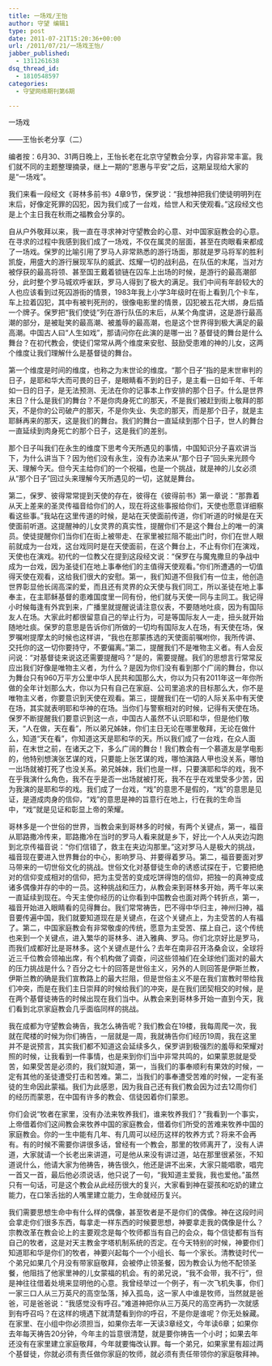 ```yaml
---
title: 一场戏/王怡
author: 守望 编辑1
type: post
date: 2011-07-21T15:20:36+00:00
url: /2011/07/21/一场戏王怡/
jabber_published:
  - 1311261638
dsq_thread_id:
  - 1810548597
categories:
  - 守望网络期刊第6期

---
```

一场戏
  
——王怡长老分享（二）

编者按：6月30、31两日晚上，王怡长老在北京守望教会分享，内容非常丰富。我们就不同的主题整理摘录，继上一期的“恩惠与平安”之后，这期呈现给大家的是“一场戏”。

我们来看一段经文《哥林多前书》4章9节，保罗说：“我想神把我们使徒明明列在末后，好像定死罪的囚犯，因为我们成了一台戏，给世人和天使观看。”这段经文也是上个主日我在秋雨之福教会分享的。

自从户外敬拜以来，我一直在寻求神对守望教会的心意、对中国家庭教会的心意。在寻求的过程中我感到我们成了一场戏，不仅在属灵的层面，甚至在肉眼看来都成了一场戏。保罗的比喻引用了罗马人非常熟悉的游行场面，那就是罗马将军的胜利凯旋，用盛大的游行展现军队的威武、炫耀一切的战利品，在队伍的末尾，当对方被俘获的最高将领、甚至国王戴着锁链在囚车上出场的时候，是游行的最高潮部分，此时整个罗马城欢呼雀跃，罗马人得到了极大的满足。我们中间有年龄较大的人也应该看到过死囚游街的情景，1983年我上小学3年级时在街上看到几个卡车，车上拉着囚犯，其中有被判死刑的，很像电影里的情景，囚犯被五花大绑，身后插一个牌子。保罗把“我们使徒”列在游行队伍的末后，从某个角度讲，这是游行最高潮的部分，是被耻笑的最高潮、被羞辱的最高潮，也是这个世界得到极大满足的最高潮。中国古人曰“人生如戏”，那请问你在此演的是哪一出？基督徒的舞台是什么舞台？在初代教会，使徒们常常从两个维度来安慰、鼓励受患难的神的儿女，这两个维度让我们理解什么是基督徒的舞台。

第一个维度是时间的维度，也称之为末世论的维度。“那个日子”指的是末世审判的日子，是耶和华大而可畏的日子，是眼睛看不到的日子，是主看一日如千年、千年如一日的日子，是无法预测、无法在你的记事本上作安排的那个日子。什么是世界末日？什么是我们的舞台？不是你肉身死亡的那天，不是我们被赶到街上敬拜的那天，不是你的公司破产的那天，不是你失业、失恋的那天，而是那个日子，就是主耶稣再来的那天，这是我们的舞台。我们的舞台一直延续到那个日子，世人的舞台一直延续到肉身死亡的那个日子，这是我们的差别。

那个日子叫我们在永生的维度下思考今天所遇见的事情，中国知识分子喜欢讲当下，为什么讲当下？因为他们没有永生，没有办法来从“那个日子”回头来光顾今天、理解今天。但今天主给你们的一个祝福，也是一个挑战，就是神的儿女必须从“那个日子”回过头来理解今天所遇见的一切，这就是舞台。

第二，保罗、彼得常常提到天使的存在，彼得在《彼得前书》第一章说：“那靠着从天上差来的圣灵传福音给你们的人，现在将这些事报给你们，天使也愿意详细察看这些事。”我站在这里传道的时候，是站在天使面前传道，你们听道的时候是在天使面前听道。这提醒神的儿女灵界的真实性，提醒你们不是这个舞台上的唯一的演员。使徒提醒你们当你们在街上被带走、在家里被拦阻不能出门时，你们在世人眼前就成为一台戏，这台戏同时是在天使面前，在这个舞台上，不止有你们在演戏，天使也在演戏。初代的一位教父在提到这段经文说：“保罗在与魔鬼撒旦的争战中成为一台戏，因为圣徒们在地上事奉他们的主值得天使观看。”你们所遭遇的一切值得天使在观看，这给我们很大的安慰。第一，我们知道不但我们有一位主，他创造世界彰显他长阔高深的爱，而且还有灵界的众天使与我们同工，所以圣徒在地上事奉主，在主耶稣基督的患难国度里一同有份，他们就与天使一同与主同工。我记得小时候每逢有外宾到来，广播里就提醒说请注意仪表，不要随地吐痰，因为有国际友人在场。大家此时都很留意自己的举止行为，可是等国际友人一走，扭头就开始随地吐痰。保罗的意思是告诉你们所做的一切均有国际友人在场，有天使在场，保罗嘱咐提摩太的时候也这样讲，“我也在那蒙拣选的天使面前嘱咐你，我所传讲、交托你的这一切你要持守，不要偏离。”第二，提醒我们不是唯物主义者。有人会反问说：“对基督徒来说这还需要提醒吗？”是的，需要提醒。我们的思想言行常常反应出我们好像是唯物主义者，为什么？是因为你们没有看到那个广阔的舞台，你以为舞台只有960万平方公里中华人民共和国那么大，你以为只有2011年这一年你所做的全年计划那么大，你以为只有自己在家庭、公司里追求的目标那么大，你不是唯物主义者，你要意识到天使在观看。第三，提醒我们在一切的人际关系中有天使在场，其实就表明耶和华神的在场。当你们与警察相对的时候，记得有天使在场。保罗不断提醒我们要意识到这一点，中国古人虽然不认识耶和华，但是他们敬天，“人在做，天在看”，所以弟兄姊妹，你们主日无论在哪里敬拜，无论在做什么，知道“天在看”，你知道这天是耶和华的天。所以我们成了一台戏，在众人面前，在末世之前，在诸天之下，多么广阔的舞台！我们教会有一个慕道友是学电影的，他特别想演张艺谋的戏，只要能上张艺谋的戏，哪怕演路人甲也没关系，哪怕一出场就被打死了也没关系。弟兄姊妹，我们也是一样，只要演耶和华的戏，我不在乎我演什么角色，我不在乎是否一出场就被打死，我不在乎在戏里受多少苦，因为我演的是耶和华的戏。我们成了一台戏，“戏”的意思不是假的，“戏”的意思是见证，是道成肉身的信仰，“戏”的意思是神的旨意行在地上，行在我的生命当中，“戏”就是见证和彰显上帝的荣耀。

哥林多是一个世俗的世界，当教会来到哥林多的时候，有两个关键点，第一，福音从耶路撒冷传来，耶路撒冷在当时的罗马人看来就是乡下，好比一个人从夹边沟跑到北京传福音说：“你们信错了，救主在夹边沟那里。”这对罗马人是极大的挑战，福音现在要进入世界舞台的中心，影响罗马、并要得着罗马。第二，福音要面对罗马带来的一切世俗文化的挑战。世俗文化对基督徒生命的诱惑试探在于，它要把绝对的信仰变成相对的信仰，把为主受苦的变成吃饼得饱的信仰，把独一的真神变成诸多偶像并存的中的一员。这种挑战和压力，从教会来到哥林多开始，两千年以来一直延续到现在。今天主使你经历的让你看到中国教会也面对两个转折点，第一，福音开始进入眼睛看的见得舞台。我们常常祷告，巴不得中华归主，神州归神，福音要传遍中国，我们就要知道现在是关键点，在这个关键点上，为主受苦的人有福了。第二，中国家庭教会有非常敬虔的传统，愿意为主受苦、摆上自己，这个传统也来到一个关键点，进入繁华的哥林多、进入雅典、罗马。你们北京好比是罗马，而我们成都好比是哥林多。这个关键点是什么？去年在南非召开洛桑会议，全球将近三千位教会领袖出席，有个机构做了调查，问这些领袖们在全球他们面对的最大的压力挑战是什么？百分之七十的回答是世俗主义，另外的人则回答是伊斯兰教，伊斯兰教的确是我们宣教路上的最大拦阻，但是世俗主义不是在我们宣教时带给我们冲突，而是在我们主日崇拜的时候给我们的冲突，是在我们团契相交的时候，是在两个基督徒祷告的时候出现在我们当中。从教会来到哥林多开始一直到今天，我们看到北京家庭教会几乎面临同样的挑战。

我在成都为守望教会祷告，我怎么祷告呢？我们教会在19楼，我每周爬一次，我就在爬楼的时候为你们祷告，一层就是一周，我就祷告你们经历19周，我在这里并不是说预言，其实我们都不知道这会延续多久，保罗讲到极强烈的羞辱和荣耀对照的时候，让我看到一件事情，也是来到你们当中非常共鸣的，如果蒙恩就是受苦，如果受苦是必须的，我们就知道，第一，当我们的事奉顺利有果效的时候，一定有其他的圣徒遭受打击和苦难。第二，当我们的事奉遭受苦难的时候，一定有圣徒的生命因此蒙福。我们为此感恩，因为我自己还有我们教会因为过去12周你们的经历而蒙恩，在中国有许多的教会、信徒因着你们蒙恩。

你们会说“牧者在家里，没有办法来牧养我们，谁来牧养我们？”我看到一个事实，上帝借着你们这间教会来牧养中国的家庭教会，借着你们所受的苦难来牧养中国的家庭教会。你的一生中能有几年、有几周可以经历这样的牧养方式？将来不会再有。有的时候不需要你讲很多话，曾经有一个教会，那里的牧师离开了，没有人讲道，大家就请一个长老出来讲道，可是他从来没有讲过道，站在那里很紧张，不知道说什么，他请大家为他祷告，祷告很久，他还是讲不出来，大家只能唱歌，唱完一首又一首，最后他必须说话，他只说了一句，“我知道主爱我，我也爱他。”虽然只有一句话，可是这个教会从此经历很大的复兴，大家看到神在婴孩和吃奶的建立能力，在口笨舌拙的人嘴里建立能力，生命就经历复兴。

我们需要思想生命中有什么样的偶像，甚至牧者是不是你们的偶像。神在这段时间会拿走你们很多东西，每拿走一样东西的时候要思想，神要拿走我的偶像是什么？宗教改革在教会论上的主要观念是每个牧师都当有自己的会众，每个信徒都有当有自己的牧者，这是对天主教金字塔机制系统的否定。在今天特别的时候，神要你们知道耶和华是你们的牧者，神要兴起每个一个小组长、每一个家长。清教徒时代一个弟兄如果几个月没有带家庭敬拜，会被停止领圣餐，因为教会认为他不配领圣餐，他阻挡了他家里神的儿女蒙福的机会。有的弟兄说，“我不会带，我不行”，但是神往往借着处境来显明他的心意。我曾经举过一个例子，有一次飞机失事，你们一家三口人从三万英尺的高空坠落，掉入孤岛，这一家人中谁是牧师，当然就是爸爸，可是爸爸说：“我感觉没有呼召。”难道神把你从三万英尺的高空再扔一次就感到有呼召吗？在这样的境遇下就清楚看到你的呼召，不是你是谁呢？你无处躲藏。在家里、在小组中你必须担当，如果你去年一天读3章经文，今年读6章；如果你去年每天祷告20分钟，今年主的旨意很清楚，就是要你祷告一个小时；如果去年还没有在家里建立家庭敬拜，今年就要悔改认罪。每一个弟兄，如果家里有超过两个基督徒，你就必须有责任做你家庭的牧师，就必须有责任带领你的家庭敬拜神。